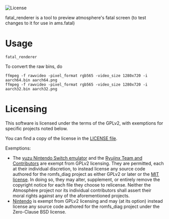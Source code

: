 ![License](https://img.shields.io/badge/License-GPLv2-blue.svg)

fatal_renderer is a tool to preview atmosphere's fatal screen (to test changes to it for use in ams.fatal)

Usage
=====
```
fatal_renderer
```

To convert the raw bins, do

```
ffmpeg -f rawvideo -pixel_format rgb565 -video_size 1280x720 -i aarch64.bin aarch64.png
ffmpeg -f rawvideo -pixel_format rgb565 -video_size 1280x720 -i aarch32.bin aarch32.png
```

Licensing
=====

This software is licensed under the terms of the GPLv2, with exemptions for specific projects noted below.

You can find a copy of the license in the [LICENSE file](LICENSE).

Exemptions:
* The [yuzu Nintendo Switch emulator](https://github.com/yuzu-emu/yuzu) and the [Ryujinx Team and Contributors](https://github.com/orgs/Ryujinx) are exempt from GPLv2 licensing. They are permitted, each at their individual discretion, to instead license any source code authored for the romfs_diag project as either GPLv2 or later or the [MIT license](https://github.com/Atmosphere-NX/Atmosphere/blob/master/docs/licensing_exemptions/MIT_LICENSE). In doing so, they may alter, supplement, or entirely remove the copyright notice for each file they choose to relicense. Neither the Atmosphère project nor its individual contributors shall assert their moral rights against any of the aforementioned projects.
* [Nintendo](https://github.com/Nintendo) is exempt from GPLv2 licensing and may (at its option) instead license any source code authored for the romfs_diag project under the Zero-Clause BSD license.
